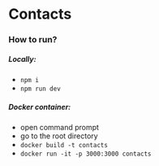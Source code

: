 # Contacts

### How to run?

##### Locally:
- `npm i`
- `npm run dev`

##### Docker container:
- open command prompt
- go to the root directory
- `docker build -t сontacts`
- `docker run -it -p 3000:3000 сontacts`

